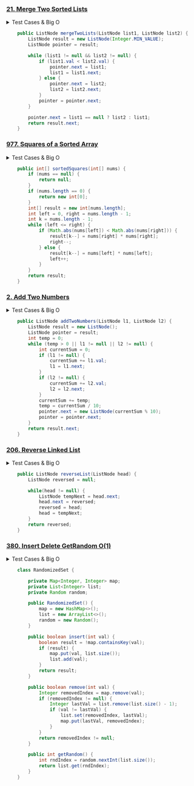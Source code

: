 ### <a href="https://leetcode.com/problems/merge-two-sorted-lists/">21. Merge Two Sorted Lists</a>

<details><summary>Test Cases & Big O</summary><blockquote>

``` 
null, null -> null
[], [] -> []
[], [2] -> [2]
[1,2,4], [1,3,4] -> [1,1,2,3,4,4]

complexity O(n + m)
```
</blockquote></details>

``` java
    public ListNode mergeTwoLists(ListNode list1, ListNode list2) {
        ListNode result = new ListNode(Integer.MIN_VALUE);
        ListNode pointer = result;

        while (list1 != null && list2 != null) {
            if (list1.val < list2.val) {
                pointer.next = list1;
                list1 = list1.next;
            } else {
                pointer.next = list2;
                list2 = list2.next;
            }
            pointer = pointer.next;
        }

        pointer.next = list1 == null ? list2 : list1;
        return result.next;
    }
```

### <a href="https://leetcode.com/problems/squares-of-a-sorted-array">977. Squares of a Sorted Array</a>

<details><summary>Test Cases & Big O</summary><blockquote>

``` 
null -> null
[] -> []
[2] -> [4]
[2, 3] -> [4, 9]
[-3, -1] -> [1, 9] 
[-4,-1,0,3,10] -> [0,1,9,16,100]

complexity O(n)
```
</blockquote></details>


``` java
    public int[] sortedSquares(int[] nums) {
        if (nums == null) {
            return null;
        }
        if (nums.length == 0) {
            return new int[0];
        }
        int[] result = new int[nums.length];
        int left = 0, right = nums.length - 1;
        int k = nums.length - 1;
        while (left <= right) {
            if (Math.abs(nums[left]) < Math.abs(nums[right])) {
                result[k--] = nums[right] * nums[right];
                right--;
            } else {
                result[k--] = nums[left] * nums[left];
                left++;
            }
        }
        return result;
    }
```

### <a href="https://leetcode.com/problems/add-two-numbers/">2. Add Two Numbers</a>

<details><summary>Test Cases & Big O</summary><blockquote>

``` 
[0], [0] -> [0]
[2,4,3], [5,6,4] -> [7,0,8]
[9,9], [9,9] -> [8,9,1]

complexity O(n + m)
```
</blockquote></details>


``` java
    public ListNode addTwoNumbers(ListNode l1, ListNode l2) {
        ListNode result = new ListNode();
        ListNode pointer = result;
        int temp = 0;
        while (temp > 0 || l1 != null || l2 != null) {
            int currentSum = 0;
            if (l1 != null) {
                currentSum += l1.val;
                l1 = l1.next;
            }
            if (l2 != null) {
                currentSum += l2.val;
                l2 = l2.next;
            }
            currentSum += temp;
            temp = currentSum / 10;
            pointer.next = new ListNode(currentSum % 10);
            pointer = pointer.next;
        }
        return result.next;
    }
```

### <a href="https://leetcode.com/problems/reverse-linked-list/">206. Reverse Linked List</a>

<details><summary>Test Cases & Big O</summary><blockquote>

``` 
null -> null
[] -> []
[2] -> [2]
[1, 0, 5] - > [5, 0 ,1]

complexity O(n)
```
</blockquote></details>

``` java
    public ListNode reverseList(ListNode head) {
        ListNode reversed = null;

        while(head != null) {
            ListNode tempNext = head.next;
            head.next = reversed;
            reversed = head;
            head = tempNext;
        }
        return reversed;
    }
```

### <a href="https://leetcode.com/problems/insert-delete-getrandom-o1">380. Insert Delete GetRandom O(1)</a>

<details><summary>Test Cases & Big O</summary><blockquote>

``` 
insert 1 -> true
remove 2 -> false
insert 2 -> true
getRandom -> 2 || 1
remove 1 -> true
insert 2 -> false
getRandom -> 2

complexity: insert - O(1), remove - O(1), getRandom - O(1)
```
</blockquote></details>

``` java
    class RandomizedSet {

        private Map<Integer, Integer> map;
        private List<Integer> list;
        private Random random;

        public RandomizedSet() {
            map = new HashMap<>();
            list = new ArrayList<>();
            random = new Random();
        }

        public boolean insert(int val) {
            boolean result = !map.containsKey(val);
            if (result) {
                map.put(val, list.size());
                list.add(val);
            }
            return result;
        }

        public boolean remove(int val) {
            Integer removedIndex = map.remove(val);
            if (removedIndex != null) {
                Integer lastVal = list.remove(list.size() - 1);
                if (val != lastVal) {
                    list.set(removedIndex, lastVal);
                    map.put(lastVal, removedIndex);
                }
            }
            return removedIndex != null;
        }

        public int getRandom() {
            int rndIndex = random.nextInt(list.size());
            return list.get(rndIndex);
        }
    }
```
